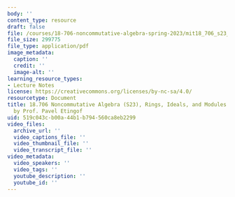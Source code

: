 ```yaml
---
body: ''
content_type: resource
draft: false
file: /courses/18-706-noncommutative-algebra-spring-2023/mit18_706_s23_notes_by_pavel_etingof.pdf
file_size: 299775
file_type: application/pdf
image_metadata:
  caption: ''
  credit: ''
  image-alt: ''
learning_resource_types:
- Lecture Notes
license: https://creativecommons.org/licenses/by-nc-sa/4.0/
resourcetype: Document
title: 18.706 Noncommutative Algebra (S23), Rings, Ideals, and Modules lecture notes
  by Prof. Pavel Etingof
uid: 519c043c-b00a-44b1-b794-560ca8eb2299
video_files:
  archive_url: ''
  video_captions_file: ''
  video_thumbnail_file: ''
  video_transcript_file: ''
video_metadata:
  video_speakers: ''
  video_tags: ''
  youtube_description: ''
  youtube_id: ''
---
```

